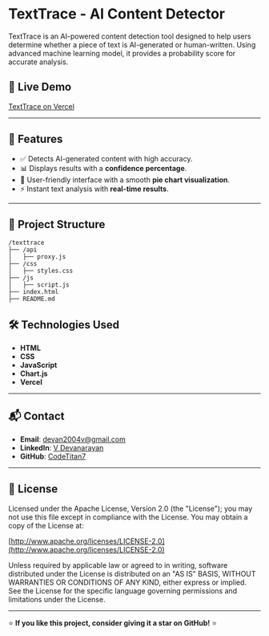 # TextTrace - AI Content Detector

TextTrace is an AI-powered content detection tool designed to help users determine whether a piece of text is AI-generated or human-written. Using advanced machine learning model, it provides a probability score for accurate analysis.

## 🚀 Live Demo
[TextTrace on Vercel](https://texttrace.vercel.app) 

---

## 📌 Features
- ✅ Detects AI-generated content with high accuracy.
- 📊 Displays results with a **confidence percentage**.
- 🎨 User-friendly interface with a smooth **pie chart visualization**.
- ⚡ Instant text analysis with **real-time results**.

---

## 📂 Project Structure
```
/texttrace
├── /api
│   ├── proxy.js
├── /css
│   ├── styles.css
├── /js
│   ├── script.js
├── index.html
├── README.md
```

## 🛠️ Technologies Used
- **HTML** 
- **CSS** 
- **JavaScript** 
- **Chart.js** 
- **Vercel** 

---

## 📬 Contact
- **Email**: [devan2004v@gmail.com](mailto:devan2004v@gmail.com)
- **LinkedIn**: [V Devanarayan](https://www.linkedin.com/in/v-devanarayan-b6319a220/)
- **GitHub**: [CodeTitan7](https://github.com/CodeTitan7)

---

## 📜 License

Licensed under the Apache License, Version 2.0 (the "License");
you may not use this file except in compliance with the License.
You may obtain a copy of the License at:

[http://www.apache.org/licenses/LICENSE-2.0](http://www.apache.org/licenses/LICENSE-2.0)

Unless required by applicable law or agreed to in writing, software
distributed under the License is distributed on an "AS IS" BASIS,
WITHOUT WARRANTIES OR CONDITIONS OF ANY KIND, either express or implied.
See the License for the specific language governing permissions and
limitations under the License.

---

⭐ **If you like this project, consider giving it a star on GitHub!** ⭐


